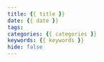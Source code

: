```yaml
---
title: {{ title }}
date: {{ date }}
tags:
categories: {{ categories }}
keywords: {{ keywords }}
hide: false
---
```

